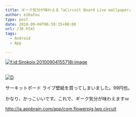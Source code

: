 ```yaml
---
title: ギーク気分が味わえる「aCircuit Board Live wallpaper」
author: eiKatou
type: post
date: 2010-09-04T06:59:15+00:00
url: /36.html
tags:
  - Android
  - App

---
```

<div class="section">
  <p>
    <a href="http://f.hatena.ne.jp/Sirokoix/20100904155718" class="hatena-fotolife" target="_blank"><img src="http://cdn-ak.f.st-hatena.com/images/fotolife/S/Sirokoix/20100904/20100904155718.jpg" alt="f:id:Sirokoix:20100904155718j:image" title="f:id:Sirokoix:20100904155718j:image" class="hatena-fotolife" /></a>
  </p>
  
  <p>
    <br /> <a href="http://d.hatena.ne.jp/video/youtube/uBoiS1NBf_M" alt="この動画を含む日記"><img src="http://d.hatena.ne.jp/images/d_entry.gif" alt="D" border="0" style="vertical-align: bottom;" title="この動画を含む日記" /></a>
  </p>
  
  <p>
    サーキットボード ライブ壁紙を買ってしまいました。99円也。
  </p>
  
  <p>
    かなり、かっこいいです。これで、ギーク気分が味わえますｗ
  </p>
  
  <p>
    <a href="http://ja.appbrain.com/app/com.flowerpig.lwp.circuit" target="_blank">http://ja.appbrain.com/app/com.flowerpig.lwp.circuit</a>
  </p>
</div>
